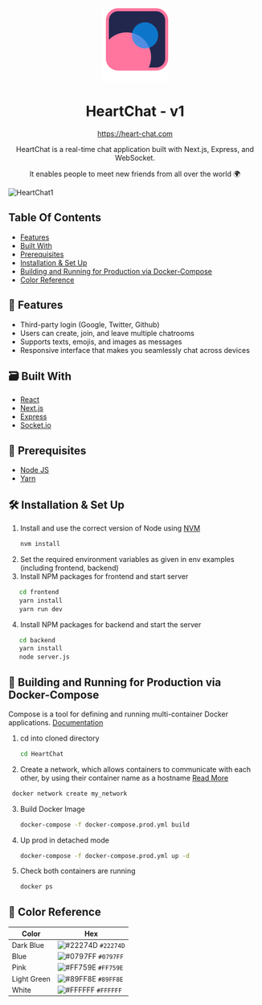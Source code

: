 <div align="center">
  <img src="/frontend/public/heartChat-logo.svg?raw=true " alt="Alt text" title="Optional title">
</div>
<h1 align="center">
  HeartChat - v1
</h1>
<p align="center">
  <a href="https://heart-chat.com" target="_blank">https://heart-chat.com</a>
</p>
<p align="center">
  HeartChat is a real-time chat application built with Next.js, Express, and WebSocket.
</p>
<p align="center">
  It enables people to meet new friends from all over the world 🌍
</p>
<img src="../serve-image/frontend/public/readme_hompage.png" alt="HeartChat1" title="HeartChat homepage">

## Table Of Contents

- [Features](#-features)
- [Built With](#-built-with)
- [Prerequisites](#-prerequisites)
- [Installation & Set Up](#-installation--set-up)
- [Building and Running for Production via Docker-Compose](#-building-and-running-for-production-via-docker-compose)
- [Color Reference](#-color-reference)

## 🌈 Features
- Third-party login (Google, Twitter, Github)
- Users can create, join, and leave multiple chatrooms
- Supports texts, emojis, and images as messages
- Responsive interface that makes you seamlessly chat across devices

## 🗃️ Built With
- [React](https://react.dev/)
- [Next.js](https://nextjs.org/)
- [Express](https://expressjs.com/)
- [Socket.io](https://www.npmjs.com/package/socket.io)

## 📝 Prerequisites
- [Node JS](https://nodejs.org/en)
- [Yarn](https://yarnpkg.com/)

## 🛠 Installation & Set Up

1. Install and use the correct version of Node using [NVM](https://github.com/nvm-sh/nvm)
   ```sh
   nvm install
   ```
2. Set the required environment variables as given in env examples (including frontend, backend)
3. Install NPM packages for frontend and start server
```sh
   cd frontend
   yarn install
   yarn run dev
```
4. Install NPM packages for backend and start the server
```sh
   cd backend
   yarn install
   node server.js
```

## 🚀 Building and Running for Production via Docker-Compose
Compose is a tool for defining and running multi-container Docker applications.
[Documentation](https://docs.docker.com/compose/)

1. cd into cloned directory
   ```sh
   cd HeartChat
   ```
2. Create a network, which allows containers to communicate with each other, by using their container name as a hostname
[Read More](https://docs.docker.com/compose/networking/)
  ```sh
   docker network create my_network
   ```
3. Build Docker Image
   ```sh
   docker-compose -f docker-compose.prod.yml build
   ```
4. Up prod in detached mode

   ```sh
   docker-compose -f docker-compose.prod.yml up -d
   ```
5. Check both containers are running
   ```sh
   docker ps
   ```

## 🎨 Color Reference

| Color          | Hex                                                                |
| -------------- | ------------------------------------------------------------------ |
| Dark Blue      | ![#22274D](https://via.placeholder.com/10/22274D?text=+) `#22274D` |
| Blue           | ![#0797FF](https://via.placeholder.com/10/0797FF?text=+) `#0797FF` |
| Pink           | ![#FF759E](https://via.placeholder.com/10/FF759E?text=+) `#FF759E` |
| Light Green    | ![#89FF8E](https://via.placeholder.com/10/89FF8E?text=+) `#89FF8E` |
| White          | ![#FFFFFF](https://via.placeholder.com/10/FFFFFF?text=+) `#FFFFFF` |
